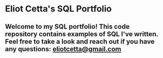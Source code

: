 # Eliot Cetta's SQL Portfolio

## Welcome to my SQL portfolio! This code repository contains examples of SQL I've written. Feel free to take a look and reach out if you have any questions: eliotcetta@gmail.com
